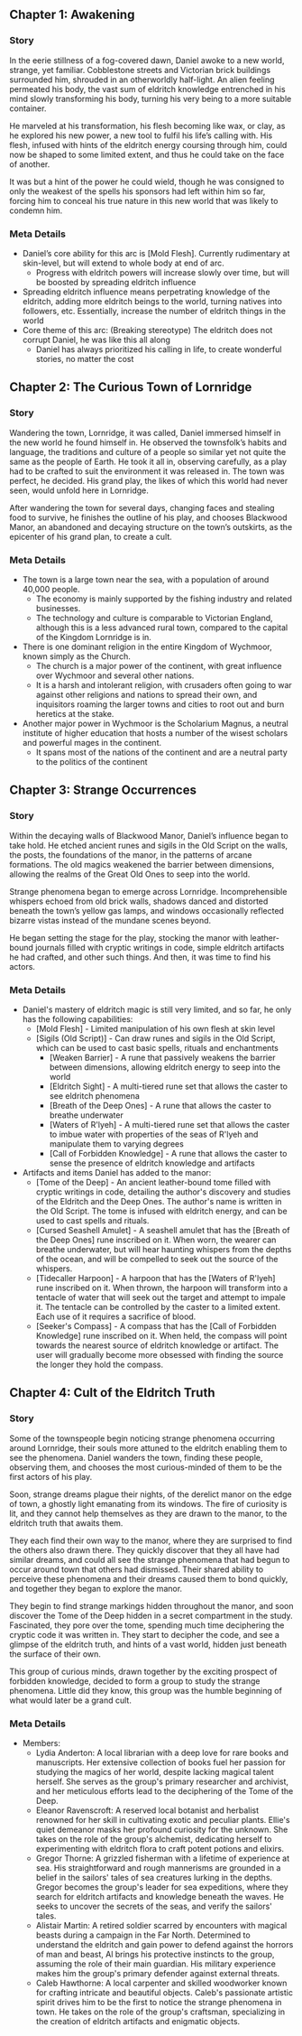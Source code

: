 ## Chapter 1: Awakening

### Story

In the eerie stillness of a fog-covered dawn, Daniel awoke to a new world, strange, yet familiar. Cobblestone streets and Victorian brick buildings surrounded him, shrouded in an otherworldly half-light. An alien feeling permeated his body, the vast sum of eldritch knowledge entrenched in his mind slowly transforming his body, turning his very being to a more suitable container. 

He marveled at his transformation, his flesh becoming like wax, or clay, as he explored his new power, a new tool to fulfil his life’s calling with. His flesh, infused with hints of the eldritch energy coursing through him, could now be shaped to some limited extent, and thus he could take on the face of another. 

It was but a hint of the power he could wield, though he was consigned to only the weakest of the spells his sponsors had left within him so far, forcing him to conceal his true nature in this new world that was likely to condemn him.

### Meta Details

- Daniel’s core ability for this arc is [Mold Flesh]. Currently rudimentary at skin-level, but will extend to whole body at end of arc.
    - Progress with eldritch powers will increase slowly over time, but will be boosted by spreading eldritch influence
- Spreading eldritch influence means perpetrating knowledge of the eldritch, adding more eldritch beings to the world, turning natives into followers, etc. Essentially, increase the number of eldritch things in the world
- Core theme of this arc: (Breaking stereotype) The eldritch does not corrupt Daniel, he was like this all along
    - Daniel has always prioritized his calling in life, to create wonderful stories, no matter the cost

## Chapter 2: The Curious Town of Lornridge

### Story

Wandering the town, Lornridge, it was called, Daniel immersed himself in the new world he found himself in. He observed the townsfolk’s habits and language, the traditions and culture of a people so similar yet not quite the same as the people of Earth. He took it all in, observing carefully, as a play had to be crafted to suit the environment it was released in. The town was perfect, he decided. His grand play, the likes of which this world had never seen, would unfold here in Lornridge.

After wandering the town for several days, changing faces and stealing food to survive, he finishes the outline of his play, and chooses Blackwood Manor, an abandoned and decaying structure on the town’s outskirts, as the epicenter of his grand plan, to create a cult.

### Meta Details

- The town is a large town near the sea, with a population of around 40,000 people.
    - The economy is mainly supported by the fishing industry and related businesses.
    - The technology and culture is comparable to Victorian England, although this is a less advanced rural town, compared to the capital of the Kingdom Lornridge is in.
- There is one dominant religion in the entire Kingdom of Wychmoor, known simply as the Church.
    - The church is a major power of the continent, with great influence over Wychmoor and several other nations.
    - It is a harsh and intolerant religion, with crusaders often going to war against other religions and nations to spread their own, and inquisitors roaming the larger towns and cities to root out and burn heretics at the stake.
- Another major power in Wychmoor is the Scholarium Magnus, a neutral institute of higher education that hosts a number of the wisest scholars and powerful mages in the continent.
    - It spans most of the nations of the continent and are a neutral party to the politics of the continent

## Chapter 3: Strange Occurrences

### Story

Within the decaying walls of Blackwood Manor, Daniel’s influence began to take hold. He etched ancient runes and sigils in the Old Script on the walls, the posts, the foundations of the manor, in the patterns of arcane formations. The old magics weakened the barrier between dimensions, allowing the realms of the Great Old Ones to seep into the world.

Strange phenomena began to emerge across Lornridge. Incomprehensible whispers echoed from old brick walls, shadows danced and distorted beneath the town’s yellow gas lamps, and windows occasionally reflected bizarre vistas instead of the mundane scenes beyond.

He began setting the stage for the play, stocking the manor with leather-bound journals filled with cryptic writings in code, simple eldritch artifacts he had crafted, and other such things. And then, it was time to find his actors.

### Meta Details

- Daniel's mastery of eldritch magic is still very limited, and so far, he only has the following capabilities:
  - [Mold Flesh] - Limited manipulation of his own flesh at skin level
  - [Sigils (Old Script)] - Can draw runes and sigils in the Old Script, which can be used to cast basic spells, rituals and enchantments
    - [Weaken Barrier] - A rune that passively weakens the barrier between dimensions, allowing eldritch energy to seep into the world
    - [Eldritch Sight] - A multi-tiered rune set that allows the caster to see eldritch phenomena
    - [Breath of the Deep Ones] - A rune that allows the caster to breathe underwater
    - [Waters of R'lyeh] - A multi-tiered rune set that allows the caster to imbue water with properties of the seas of R'lyeh and manipulate them to varying degrees
    - [Call of Forbidden Knowledge] - A rune that allows the caster to sense the presence of eldritch knowledge and artifacts
- Artifacts and items Daniel has added to the manor:
  - [Tome of the Deep] - An ancient leather-bound tome filled with cryptic writings in code, detailing the author's discovery and studies of the Eldritch and the Deep Ones. The author's name is written in the Old Script. The tome is infused with eldritch energy, and can be used to cast spells and rituals.
  - [Cursed Seashell Amulet] - A seashell amulet that has the [Breath of the Deep Ones] rune inscribed on it. When worn, the wearer can breathe underwater, but will hear haunting whispers from the depths of the ocean, and will be compelled to seek out the source of the whispers.
  - [Tidecaller Harpoon] - A harpoon that has the [Waters of R'lyeh] rune inscribed on it. When thrown, the harpoon will transform into a tentacle of water that will seek out the target and attempt to impale it. The tentacle can be controlled by the caster to a limited extent. Each use of it requires a sacrifice of blood.
  - [Seeker's Compass] - A compass that has the [Call of Forbidden Knowledge] rune inscribed on it. When held, the compass will point towards the nearest source of eldritch knowledge or artifact. The user will gradually become more obsessed with finding the source the longer they hold the compass.

## Chapter 4: Cult of the Eldritch Truth

### Story

Some of the townspeople begin noticing strange phenomena occurring around Lornridge, their souls more attuned to the eldritch enabling them to see the phenomena. Daniel wanders the town, finding these people, observing them, and chooses the most curious-minded of them to be the first actors of his play. 

Soon, strange dreams plague their nights, of the derelict manor on the edge of town, a ghostly light emanating from its windows. The fire of curiosity is lit, and they cannot help themselves as they are drawn to the manor, to the eldritch truth that awaits them.

They each find their own way to the manor, where they are surprised to find the others also drawn there. They quickly discover that they all have had similar dreams, and could all see the strange phenomena that had begun to occur around town that others had dismissed. Their shared ability to perceive these phenomena and their dreams caused them to bond quickly, and together they began to explore the manor. 

They begin to find strange markings hidden throughout the manor, and soon discover the Tome of the Deep hidden in a secret compartment in the study. Fascinated, they pore over the tome, spending much time deciphering the cryptic code it was written in. They start to decipher the code, and see a glimpse of the eldritch truth, and hints of a vast world, hidden just beneath the surface of their own. 

This group of curious minds, drawn together by the exciting prospect of forbidden knowledge, decided to form a group to study the strange phenomena. Little did they know, this group was the humble beginning of what would later be a grand cult. 

### Meta Details

- Members:
  - Lydia Anderton: A local librarian with a deep love for rare books and manuscripts. Her extensive collection of books fuel her passion for studying the magics of her world, despite lacking magical talent herself. She serves as the group's primary researcher and archivist, and her meticulous efforts lead to the deciphering of the Tome of the Deep.
  - Eleanor Ravenscroft: A reserved local botanist and herbalist renowned for her skill in cultivating exotic and peculiar plants. Ellie's quiet demeanor masks her profound curiosity for the unknown. She takes on the role of the group's alchemist, dedicating herself to experimenting with eldritch flora to craft potent potions and elixirs.
  - Gregor Thorne: A grizzled fisherman with a lifetime of experience at sea. His straightforward and rough mannerisms are grounded in a belief in the sailors' tales of sea creatures lurking in the depths. Gregor becomes the group's leader for sea expeditions, where they search for eldritch artifacts and knowledge beneath the waves. He seeks to uncover the secrets of the seas, and verify the sailors' tales.
  - Alistair Martin: A retired soldier scarred by encounters with magical beasts during a campaign in the Far North. Determined to understand the eldritch and gain power to defend against the horrors of man and beast, Al brings his protective instincts to the group, assuming the role of their main guardian. His military experience makes him the group's primary defender against external threats.
  - Caleb Hawthorne: A local carpenter and skilled woodworker known for crafting intricate and beautiful objects. Caleb's passionate artistic spirit drives him to be the first to notice the strange phenomena in town. He takes on the role of the group's craftsman, specializing in the creation of eldritch artifacts and enigmatic objects.